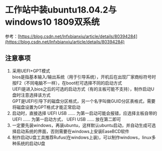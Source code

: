 # 工作站中装ubuntu18.04.2与windows10 1809双系统
参考：[https://blog.csdn.net/lnfxbianxiu/article/details/80394284](https://blog.csdn.net/lnfxbianxiu/article/details/80394284)
## 注意事项
1. 采用UEFI+GPT模式 \
bios是指基本输入/输出系统（用于引导系统），开机后在出现厂家商标符号时按F2（不同电脑不一样），在boot栏可选择不同的启动方式\
UEFI是进入bios之后的可选的启动方式（有的主板可能不支持），制作启动U盘时注意选择该方式\
GPT是UEFI引导下的磁盘分区格式，另一个名字叫做GUID分区表格式，需要将磁盘设置为GPT格式才能正常启动
2. 启动时，直接选择 UEFI USB …… 为第一启动可能会报错，应选择主板自带的 UEFI …… 为第一启动方式， UEFI USB …… 放在第二即可
3. 一定要先装windows，再装ubuntu，这样默认ubuntu启动，并自动生成可选择启动系统的界面，否则需要在windows上安装EaseBCD软件
4. 制作启动U盘工具推荐Rufus(在windows上装)，可以制作windows，linux多种系统的启动U盘
